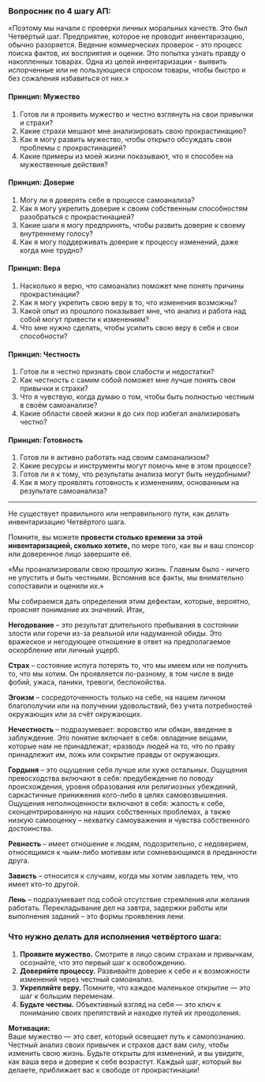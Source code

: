 ### Вопросник по 4 шагу АП:

«Поэтому мы начали с проверки личных моральных качеств. Это был
Четвёртый шаг. Предприятие, которое не проводит инвентаризацию, обычно
разоряется. Ведение коммерческих проверок - это процесс поиска фактов, их
восприятия и оценки. Это попытка узнать правду о накопленных товарах. Одна
из целей инвентаризации - выявить испорченные или не пользующиеся спросом
товары, чтобы быстро и без сожаления избавиться от них.»

#### Принцип: **Мужество**  
1. Готов ли я проявить мужество и честно взглянуть на свои привычки и страхи?  
2. Какие страхи мешают мне анализировать свою прокрастинацию?  
3. Как я могу развить мужество, чтобы открыто обсуждать свои проблемы с прокрастинацией?  
4. Какие примеры из моей жизни показывают, что я способен на мужественные действия?

#### Принцип: **Доверие**  
1. Могу ли я доверять себе в процессе самоанализа?  
2. Как я могу укрепить доверие к своим собственным способностям разобраться с прокрастинацией?  
3. Какие шаги я могу предпринять, чтобы развить доверие к своему внутреннему голосу?  
4. Как я могу поддерживать доверие к процессу изменений, даже когда мне трудно?

#### Принцип: **Вера**  
1. Насколько я верю, что самоанализ поможет мне понять причины прокрастинации?  
2. Как я могу укрепить свою веру в то, что изменения возможны?  
3. Какой опыт из прошлого показывает мне, что анализ и работа над собой могут привести к изменениям?  
4. Что мне нужно сделать, чтобы усилить свою веру в себя и свои способности?

#### Принцип: **Честность**  
1. Готов ли я честно признать свои слабости и недостатки?  
2. Как честность с самим собой поможет мне лучше понять свои привычки и страхи?  
3. Что я чувствую, когда думаю о том, чтобы быть полностью честным в своём самоанализе?  
4. Какие области своей жизни я до сих пор избегал анализировать честно?

#### Принцип: **Готовность**  
1. Готов ли я активно работать над своим самоанализом?  
2. Какие ресурсы и инструменты могут помочь мне в этом процессе?  
3. Готов ли я к тому, что результаты анализа могут быть неудобными?  
4. Как я могу проявлять готовность к изменениям, основанным на результате самоанализа?

---

Не существует правильного или неправильного пути, как делать инвентаризацию Четвёртого шага.

Помните, вы можете **провести столько времени за этой инвентаризацией, сколько хотите,** по мере того, как вы и ваш спонсор или доверенное лицо завершите её.

«Мы проанализировали свою прошлую жизнь. Главным было - ничего не упустить и быть честными. Вспомнив все факты, мы внимательно сопоставили и оценили их.»

Мы собираемся дать определения этим дефектам, которые, вероятно, прояснят понимание их значений. Итак,

**Негодование** – это результат длительного пребывания в состоянии злости или горечи из-за реальной или надуманной обиды. Это вражеское и негодующее отношение в ответ на предполагаемое оскорбление или личный ущерб.

**Страх** – состояние испуга потерять то, что мы имеем или не получить то, что мы хотим. Он проявляется по-разному, в том числе в виде фобий, ужаса, паники, тревоги, беспокойства.

**Эгоизм** – сосредоточенность только на себе, на нашем личном благополучии или на получении удовольствий, без учета потребностей окружающих или за счёт окружающих.

**Нечестность** – подразумевает: воровство или обман, введение в заблуждение. Это понятие включает в себя: овладение вещами, которые нам не принадлежат; «развод» людей на то, что по праву принадлежит им, ложь или сокрытие правды от окружающих.

**Гордыня** – это ощущение себя лучше или хуже остальных. Ощущения превосходства включают в себя: предубеждение по поводу происхождения, уровня образования или религиозных убеждений, саркастичные принижения кого-либо в целях самовозвышения. Ощущения неполноценности включают в себя: жалость к себе, сконцентрированную на наших собственных проблемах, а также низкую самооценку – нехватку самоуважения и чувства собственного достоинства.

**Ревность** – имеет отношение к людям, подозрительно, с недоверием, относящимся к чьим-либо мотивам или сомневающимся в преданности друга.

**Зависть** – относится к случаям, когда мы хотим завладеть тем, что имеет кто-то другой.

**Лень** – подразумевает под собой отсутствие стремления или желания работать.
Перекладывание дел на завтра, задержки работы или выполнения заданий – это формы проявления лени.

### Что нужно делать для исполнения четвёртого шага:
1. **Проявите мужество.** Смотрите в лицо своим страхам и привычкам, осознайте, что это первый шаг к освобождению.
2. **Доверяйте процессу.** Развивайте доверие к себе и к возможности изменений через честный самоанализ.
3. **Укрепляйте веру.** Помните, что каждое маленькое открытие — это шаг к большим переменам.
4. **Будьте честны.** Объективный взгляд на себя — это ключ к пониманию своих препятствий и находке путей их преодоления.

**Мотивация:**  
Ваше мужество — это свет, который освещает путь к самопознанию. Честный анализ своих привычек и страхов даст вам силу, чтобы изменить свою жизнь. Будьте открыты для изменений, и вы увидите, как ваша вера и доверие к себе возрастут. Каждый шаг, который вы делаете, приближает вас к свободе от прокрастинации!
